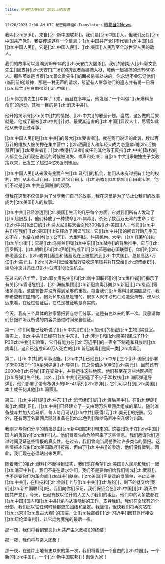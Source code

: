 ```yaml
---
title: 罗伊在AMFEST 2023上的演讲
---
```

`12/20/2023 2:00 AM UTC 秘密翻譯組G-Translators` [轉載自GNews](https://gnews.org/articles/2130521)

         



我叫[[zh:罗伊]]，来自[[zh:新中国联邦]]，我们是[[zh:中国]]人，但我们反对[[zh:中国共产党]]。我要传递这样一个信息：[[zh:中国共产党]]不代表[[zh:中国]]或[[zh:中国人民]]。它是[[zh:中国人民]]、[[zh:美国]]人民乃至全球世界人民的敌人。

我们的故事可以追溯到1989年的[[zh:天安门大屠杀]]。我们的创始人[[zh:郭文贵先生]]因支持[[zh:天安门广场]]的抗议者而被捕入狱，和他一起被捕的还有60多人。那些英雄是当着[[zh:郭文贵先生]]的面被杀害处决的，你永远不会忘记他们(临刑前的)眼神，那是一种无声的请求，希望有人继承他们的遗志并有朝一日将[[zh:民主]]与自由带给[[zh:中国]]。

[[zh:郭文贵先生]]幸存了下来，而且在多年后，他发起了一个叫做“[[zh:爆料革命]]”的运动，其唯一目的是[[zh:消灭中共]]。

他开始揭示有[[zh:关中]]共的情报、[[zh:中共]]的邪恶计划。当然，这么做的后果就是，他成了最被[[zh:中共]]针对、最受其迫害的[[zh:中国]]异议人士，尽管如此他从未停止过斗争。

[[zh:中国人民]]是[[zh:中共]]的最大[[zh:受害者]]。就在我们说话的此刻，数以百万计的维族人被关押在集中营中；[[zh:西藏]]人和年轻人成为恋童癖和[[zh:活摘器官]]的[[zh:受害者]]；[[zh:香港抗议者]]或任何其他敢于反抗[[zh:中共]]政权的人都会在我们现在说话的时候被消失、噤声和处决；自[[zh:中共]]采取独生子女政策以来，已发生了超过4亿次强制堕胎。

[[zh:中国人民]]从来没有投票产生[[zh:政府]]的机会，他们从未有过拥有土地的权利，他们从未有过自由、[[zh:言论自由]]、[[zh:宗教]][[zh:信仰]]自由或法治，他们不过是[[zh:中共盗国贼]]的奴隶。

但我在这里不仅仅是为了分享我们自己的故事，我在这里是为了防止让我们的故事成为[[zh:美国]]人的故事。

[[zh:中共]]已经渗透到[[zh:美国]]生活的几乎每个方面。它对我们所有人发动了[[zh:超限战]]，他们释放了一种致命[[zh:病毒]]，杀死了数百万无辜的生命；它([[zh:中共]])出口的[[zh:芬太尼]]每天会杀死300名[[zh:美国]]人；他们([[zh:中共]])在我们([[zh:美国]])上空释放了间谍气球；它([[zh:中共]])的间谍行动几乎无处不在，包括在媒体[[zh:公司]]、大型科技、科研机构、大学、[[zh:好莱坞]]和[[zh:华尔街]]；它是[[zh:乌克兰]]和[[zh:中东]][[zh:战争]]的背后推手，它与[[zh:俄罗斯]]、[[zh:朝鲜]]和[[zh:伊朗]]结成了新[[zh:邪恶轴心国联盟]]。你们的[[zh:养老基金]]、[[zh:教育]]基金和储蓄现在正被投资到[[zh:中共国]]，总额高达7万亿[[zh:美元]]。[[zh:习近平]]已经准备好没收这笔钱并将其交给[[zh:恐怖组织]]、煽动冲突并抓住打[[zh:台湾]]的绝佳机会。

在过去的八年里，[[zh:郭文贵先生]]和[[zh:新中国联邦]]的[[zh:爆料者]]们揭示了有关[[zh:香港危机]]、[[zh:海航集团]][[zh:新冠病毒]]和[[zh:新冠]][[zh:疫苗]]等诸多真相。这些警告并没有得到足够的重视。每当我们[[zh:爆料]]这类信息时，我都希望我们是错的。因为如果信息是错的，很多人就不必死亡或遭受痛苦。但从长远来看，在经过验证后，它总是被证明是真实的。

今天，我有三个具体的独家情报要与你们分享，这是有史以来的第一次。我恳请你们仔细聆听我所说的内容并通过时间亲自验证。

第一，你们可能已经听说了([[zh:中共]]在)[[zh:加州]]的秘密[[zh:生物]]实验室。事实上，[[zh:中共]]已经在[[zh:中东]]、[[zh:非洲]]和[[zh:南美]]建成了11个P3[[zh:生物]]实验室，它们有能力在[[zh:习近平]]的一声令下制造和释放新[[zh:病毒]]，这和已造成650万人死亡的[[zh:新冠病毒]]是同一类[[zh:病毒]]。

第二，[[zh:中共]]的军事设施。[[zh:中共]]已经在[[zh:中东]]三个[[zh:国家]]部署了3500枚DF-10A系列弹道[[zh:导弹]]，其总价值达500亿[[zh:美元]]，目前还有2000枚[[zh:导弹]]正在交易中，并将运往这些地区。他们甚至在这些地区拥有[[zh:导弹]]生产线。此外，[[zh:中共]]还制造了不少于20枚核[[zh:洲际弹道导弹]]，他们部署了带有核弹头的DF-41系列[[zh:导弹]]，它们可以打到[[zh:美国]]本土或任何其他[[zh:国家]]。

第三，[[zh:中共]]是[[zh:中东]][[zh:恐怖组织]]的[[zh:幕后黑手]]。在[[zh:伊朗]]和[[zh:叙利亚]]，[[zh:中共]]已经建立了一支由两万名雇佣兵组成的军队。随时准备战斗并加入哈马斯，每人每月可从[[zh:中共]]获得1万[[zh:美元]]的报酬。另外，还有两万名雇佣兵随时准备在[[zh:以色列]]和哈马斯冲突升级时出动。

我刚才与你们分享的情报是由[[zh:新中国联邦]]带来的。这要归功于在[[zh:中国]]国内的勇敢的[[zh:爆料]]人。他们冒着生命危险带来了这些信息。我们邀请你们通过时间见证这些情报的真实性。在过去，我们曾向当局提供过许多类似的情报。这些情报本应由[[zh:美国政府]]披露，但由于[[zh:中共]]的渗透，他们没有做到。因此，我们现在必须站出来发声。

随着我们的[[zh:爆料]]不断得到证实，我们现在希望[[zh:美国]]人民能和我们一起[[zh:消灭中共]]。我们不是在请求你们，我们不是要你们给我们钱或[[zh:武器]]，也不是要你们为革命或[[zh:战争]]献身。[[zh:美国]]需要做的很简单，停止支持[[zh:中共]]，在科技和[[zh:金融]]上与[[zh:中共]][[zh:脱钩]]，剩下的就交给(我们)[[zh:新中国联邦]]吧。我们向你们保证，我们保证会在[[zh:中国]][[zh:消灭中国共产党]]。今天，已经有数以亿计的人加入了我们的事业。他们中的大多数都在[[zh:中国]]国内和[[zh:中共]]党内从事隐秘的工作，支持我们。我们在全球有21个分部，我们比以往任何时候都更加团结和坚定。我坚信，很快我们将再次站在[[zh:北京]][[zh:盘古大观]]的顶端，让[[zh:独裁者]][[zh:习近平]]因其罪行接受[[zh:纽伦堡审判]]，让它成为魔鬼的最后一夜。

那一夜，我们将看到邪恶[[zh:共产主义政权]]的终结！

那一夜，我们将与亲人团聚！

那一夜，在这片土地有史以来的第一次，我们将看到一个自由的[[zh:中国]]，一个新的[[zh:中国]]，一个[[zh:新中国联邦]]！谢谢大家！

